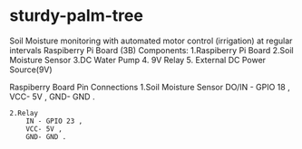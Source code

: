 # sturdy-palm-tree
Soil Moisture monitoring with automated motor control (irrigation) at regular intervals 
Raspiberry Pi Board (3B)
Components:
  1.Raspiberry Pi Board
  2.Soil Moisture Sensor
  3.DC Water Pump
  4. 9V Relay
  5. External DC Power Source(9V)
 
 
 Raspiberry Board Pin Connections
    1.Soil Moisture Sensor
        DO/IN -  GPIO 18 ,
        VCC- 5V ,
        GND- GND .
    
    2.Relay 
        IN - GPIO 23 ,
        VCC- 5V ,
        GND- GND .
